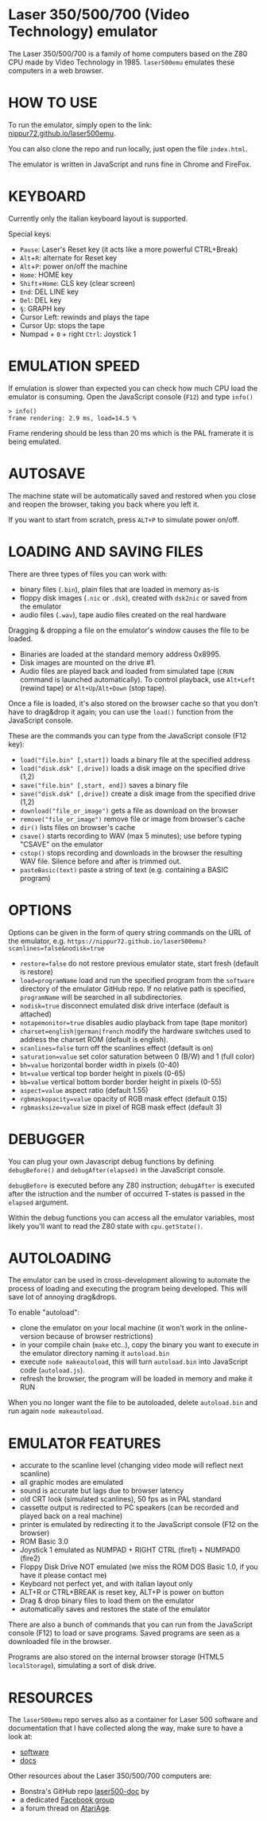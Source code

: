 # Laser 350/500/700 (Video Technology) emulator

The Laser 350/500/700 is a family of home computers based on the Z80 CPU
made by Video Technology in 1985. `laser500emu` emulates these computers in 
a web browser. 

HOW TO USE
==========

To run the emulator, simply open to the link: 
[nippur72.github.io/laser500emu](https://nippur72.github.io/laser500emu/). 

You can also clone the repo and run locally, just open the file `index.html`.

The emulator is written in JavaScript and runs fine in Chrome and FireFox. 

KEYBOARD
========
Currently only the italian keyboard layout is supported.

Special keys:
- `Pause`: Laser's Reset key (it acts like a more powerful CTRL+Break)
- `Alt`+`R`: alternate for Reset key
- `Alt`+`P`: power on/off the machine
- `Home`: HOME key
- `Shift`+`Home`: CLS key (clear screen)
- `End`: DEL LINE key
- `Del`: DEL key 
- `§`: GRAPH key 
- Cursor Left: rewinds and plays the tape
- Cursor Up: stops the tape
- Numpad + `0` + right `Ctrl`: Joystick 1

EMULATION SPEED
===============

If emulation is slower than expected you can check how much CPU load 
the emulator is consuming. Open the JavaScript console (`F12`) and type `info()`
```
> info()
frame rendering: 2.9 ms, load=14.5 %
```
Frame rendering should be less than 20 ms which is the PAL framerate 
it is being emulated.

AUTOSAVE
========
The machine state will be automatically saved and restored when you 
close and reopen the browser, taking you back where you left it.

If you want to start from scratch, press `ALT+P` to simulate power on/off.

LOADING AND SAVING FILES
========================
There are three types of files you can work with:

- binary files (`.bin`), plain files that are loaded in memory as-is
- floppy disk images (`.nic` or `.dsk`), created with `dsk2nic` or saved from the emulator
- audio files (`.wav`), tape audio files created on the real hardware

Dragging & dropping a file on the emulator's window causes the file to be loaded.

- Binaries are loaded at the standard memory address 0x8995. 
- Disk images are mounted on the drive #1. 
- Audio files are played back and loaded from simulated tape (`CRUN` command is launched 
automatically). To control playback, use `Alt+Left` (rewind tape) or `Alt+Up`/`Alt+Down` (stop tape).

Once a file is loaded, it's also stored on the browser cache so that you don't have
to drag&drop it again; you can use the `load()` function from the JavaScript console.

These are the commands you can type from the JavaScript console (F12 key):

- `load("file.bin" [,start])` loads a binary file at the specified address
- `load("disk.dsk" [,drive])` loads a disk image on the specified drive (1,2)
- `save("file.bin" [,start, end])` saves a binary file 
- `save("disk.dsk" [,drive])` create a disk image from the specified drive (1,2)
- `download("file_or_image")` gets a file as download on the browser
- `remove("file_or_image")` remove file or image from browser's cache
- `dir()` lists files on browser's cache
- `csave()` starts recording to WAV (max 5 minutes); use before typing "CSAVE" on the emulator
- `cstop()` stops recording and downloads in the browser the resulting WAV file. Silence before and after is trimmed out.
- `pasteBasic(text)` paste a string of text (e.g. containing a BASIC program)

OPTIONS
=======
Options can be given in the form of query string commands on the URL of the emulator,
e.g. `https://nippur72.github.io/laser500emu?scanlines=false&nodisk=true`

- `restore=false` do not restore previous emulator state, start fresh (default is restore)
- `load=programName` load and run the specified program from the `software` directory of the emulator GitHub repo. If no relative path is specified, `programName` will be searched in all subdirectories. 
- `nodisk=true` disconnect emulated disk drive interface (default is attached)
- `notapemonitor=true` disables audio playback from tape (tape monitor)
- `charset=english|german|french` modify the hardware switches used to address the charset ROM (default is english).  
- `scanlines=false` turn off the scanlines effect (default is on)
- `saturation=value` set color saturation between 0 (B/W) and 1 (full color)
- `bh=value` horizontal border width in pixels (0-40)
- `bt=value` vertical top border height in pixels (0-65)
- `bb=value` vertical bottom border border height in pixels (0-55)
- `aspect=value` aspect ratio (default 1.55)
- `rgbmaskopacity=value` opacity of RGB mask effect (default 0.15)
- `rgbmasksize=value` size in pixel of RGB mask effect (default 3)

DEBUGGER
========
You can plug your own Javascript debug functions by defining 
`debugBefore()` and `debugAfter(elapsed)` in the JavaScript console.

`debugBefore` is executed before any Z80 instruction; `debugAfter` is executed
after the istruction and the number of occurred T-states is passed in the `elapsed` argument.

Within the debug functions you can access all the emulator variables, most likely 
you'll want to read the Z80 state with `cpu.getState()`. 

AUTOLOADING
=================
The emulator can be used in cross-development allowing to automate the process of 
loading and executing the program being developed. This will save lot of annoying drag&drops. 

To enable "autoload":
- clone the emulator on your local machine (it won't work in the online-version because of browser restrictions)
- in your compile chain (`make` etc..), copy the binary you want to execute in the emulator directory naming it `autoload.bin`
- execute `node makeautoload`, this will turn `autoload.bin` into JavaScript code (`autoload.js`).
- refresh the browser, the program will be loaded in memory and make it RUN

When you no longer want the file to be autoloaded, delete `autoload.bin` and run again `node makeautoload`.

EMULATOR FEATURES
=================
- accurate to the scanline level (changing video mode will reflect next scanline)
- all graphic modes are emulated 
- sound is accurate but lags due to browser latency
- old CRT look (simulated scanlines), 50 fps as in PAL standard
- cassette output is redirected to PC speakers (can be recorded and played back on a real machine)
- printer is emulated by redirecting it to the JavaScript console (F12 on the browser)
- ROM Basic 3.0 
- Joystick 1 emulated as NUMPAD + RIGHT CTRL (fire1) + NUMPAD0 (fire2)
- Floppy Disk Drive NOT emulated (we miss the ROM DOS Basic 1.0, if you have it please contact me)
- Keyboard not perfect yet, and with italian layout only
- ALT+R or CTRL+BREAK is reset key, ALT+P is power on button
- Drag & drop binary files to load them on the emulator
- automatically saves and restores the state of the emulator

There are also a bunch of commands that you can run from the JavaScript console (F12)
to load or save programs. Saved programs are seen as a downloaded file in the browser.

Programs are also stored on the internal browser storage (HTML5 `localStorage`), simulating
a sort of disk drive.

RESOURCES
=========

The `laser500emu` repo serves also as a container for Laser 500 software 
and documentation that I have collected along the way, make sure to have a look at:

- [software](https://github.com/nippur72/laser500emu/tree/gh-pages/software)
- [docs](https://github.com/nippur72/laser500emu/tree/gh-pages/docs)

Other resources about the Laser 350/500/700 computers are:

- Bonstra's GitHub repo [laser500-doc](https://github.com/Bonstra/laser500-doc) by 
- a dedicated [Facebook group](https://www.facebook.com/groups/263150584310074) 
- a forum thread on [AtariAge](http://atariage.com/forums/topic/187667-any-info-on-video-technology-laser-500-computer/page-1).
